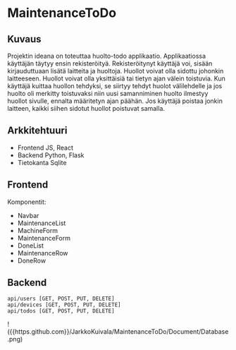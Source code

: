# MaintenanceToDo
## Kuvaus
Projektin ideana on toteuttaa huolto-todo applikaatio. Applikaatiossa käyttäjän täytyy ensin rekisteröityä. Rekisteröitynyt käyttäjä voi, sisään kirjauduttuaan lisätä laitteita ja huoltoja. Huollot voivat olla sidottu johonkin laitteeseen. Huollot voivat olla yksittäisiä tai tietyn ajan välein toistuvia. Kun käyttäjä kuittaa huollon tehdyksi, se siirtyy tehdyt huolot välilehdelle ja jos huolto oli merkitty toistuvaksi niin uusi samanniminen huolto ilmestyy huollot sivulle, ennalta määritetyn ajan päähän. Jos käyttäjä poistaa jonkin laitteen, kaikki siihen sidotut huollot poistuvat samalla.

## Arkkitehtuuri
 - Frontend JS, React
 - Backend Python, Flask
 - Tietokanta Sqlite

## Frontend
Komponentit:
 - Navbar
 - MaintenanceList
 - MachineForm
 - MaintenanceForm
 - DoneList
 - MaintenanceRow
 - DoneRow

## Backend
	api/users [GET, POST, PUT, DELETE]
	api/devices [GET, POST, PUT, DELETE]
	api/todos [GET, POST, PUT, DELETE]
!({{https.github.com}}/JarkkoKuivala/MaintenanceToDo/Document/Database.png)
